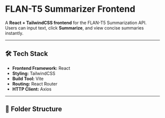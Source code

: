# FLAN-T5 Summarizer Frontend

A **React + TailwindCSS frontend** for the FLAN-T5 Summarization API.  
Users can input text, click **Summarize**, and view concise summaries instantly.  

---

## 🛠️ Tech Stack

- **Frontend Framework:** React  
- **Styling:** TailwindCSS  
- **Build Tool:** Vite  
- **Routing:** React Router  
- **HTTP Client:** Axios  

---

## 📁 Folder Structure

